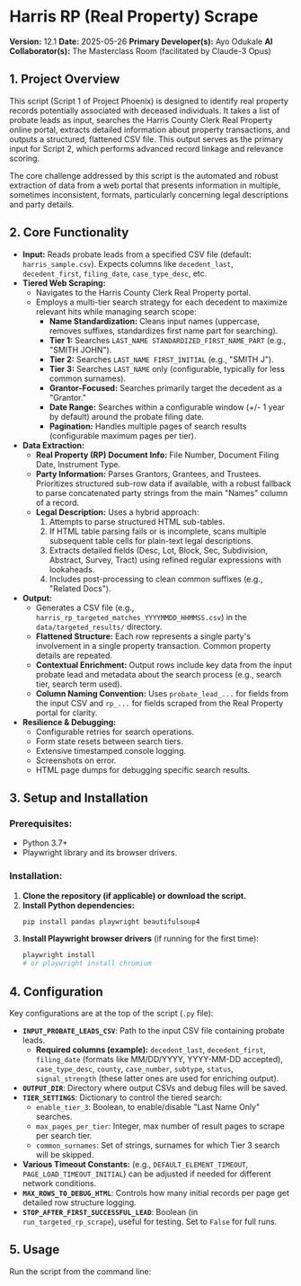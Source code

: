 # Harris RP (Real Property) Scrape

**Version:** 12.1
**Date:** 2025-05-26
**Primary Developer(s):** Ayo Odukale
**AI Collaborator(s):** The Masterclass Room (facilitated by Claude-3 Opus)

## 1. Project Overview

This script (Script 1 of Project Phoenix) is designed to identify real property records potentially associated with deceased individuals. It takes a list of probate leads as input, searches the Harris County Clerk Real Property online portal, extracts detailed information about property transactions, and outputs a structured, flattened CSV file. This output serves as the primary input for Script 2, which performs advanced record linkage and relevance scoring.

The core challenge addressed by this script is the automated and robust extraction of data from a web portal that presents information in multiple, sometimes inconsistent, formats, particularly concerning legal descriptions and party details.

## 2. Core Functionality

*   **Input:** Reads probate leads from a specified CSV file (default: `harris_sample.csv`). Expects columns like `decedent_last`, `decedent_first`, `filing_date`, `case_type_desc`, etc.
*   **Tiered Web Scraping:**
    *   Navigates to the Harris County Clerk Real Property portal.
    *   Employs a multi-tier search strategy for each decedent to maximize relevant hits while managing search scope:
        *   **Name Standardization:** Cleans input names (uppercase, removes suffixes, standardizes first name part for searching).
        *   **Tier 1:** Searches `LAST_NAME STANDARDIZED_FIRST_NAME_PART` (e.g., "SMITH JOHN").
        *   **Tier 2:** Searches `LAST_NAME FIRST_INITIAL` (e.g., "SMITH J").
        *   **Tier 3:** Searches `LAST_NAME` only (configurable, typically for less common surnames).
        *   **Grantor-Focused:** Searches primarily target the decedent as a "Grantor."
        *   **Date Range:** Searches within a configurable window (+/- 1 year by default) around the probate filing date.
        *   **Pagination:** Handles multiple pages of search results (configurable maximum pages per tier).
*   **Data Extraction:**
    *   **Real Property (RP) Document Info:** File Number, Document Filing Date, Instrument Type.
    *   **Party Information:** Parses Grantors, Grantees, and Trustees. Prioritizes structured sub-row data if available, with a robust fallback to parse concatenated party strings from the main "Names" column of a record.
    *   **Legal Description:** Uses a hybrid approach:
        1.  Attempts to parse structured HTML sub-tables.
        2.  If HTML table parsing fails or is incomplete, scans multiple subsequent table cells for plain-text legal descriptions.
        3.  Extracts detailed fields (Desc, Lot, Block, Sec, Subdivision, Abstract, Survey, Tract) using refined regular expressions with lookaheads.
        4.  Includes post-processing to clean common suffixes (e.g., "Related Docs").
*   **Output:**
    *   Generates a CSV file (e.g., `harris_rp_targeted_matches_YYYYMMDD_HHMMSS.csv`) in the `data/targeted_results/` directory.
    *   **Flattened Structure:** Each row represents a single party's involvement in a single property transaction. Common property details are repeated.
    *   **Contextual Enrichment:** Output rows include key data from the input probate lead and metadata about the search process (e.g., search tier, search term used).
    *   **Column Naming Convention:** Uses `probate_lead_...` for fields from the input CSV and `rp_...` for fields scraped from the Real Property portal for clarity.
*   **Resilience & Debugging:**
    *   Configurable retries for search operations.
    *   Form state resets between search tiers.
    *   Extensive timestamped console logging.
    *   Screenshots on error.
    *   HTML page dumps for debugging specific search results.

## 3. Setup and Installation

### Prerequisites:
*   Python 3.7+
*   Playwright library and its browser drivers.

### Installation:
1.  **Clone the repository (if applicable) or download the script.**
2.  **Install Python dependencies:**
    ```bash
    pip install pandas playwright beautifulsoup4
    ```
3.  **Install Playwright browser drivers** (if running for the first time):
    ```bash
    playwright install
    # or playwright install chromium
    ```

## 4. Configuration

Key configurations are at the top of the script (`.py` file):

*   **`INPUT_PROBATE_LEADS_CSV`**: Path to the input CSV file containing probate leads.
    *   **Required columns (example):** `decedent_last`, `decedent_first`, `filing_date` (formats like MM/DD/YYYY, YYYY-MM-DD accepted), `case_type_desc`, `county`, `case_number`, `subtype`, `status`, `signal_strength` (these latter ones are used for enriching output).
*   **`OUTPUT_DIR`**: Directory where output CSVs and debug files will be saved.
*   **`TIER_SETTINGS`**: Dictionary to control the tiered search:
    *   `enable_tier_3`: Boolean, to enable/disable "Last Name Only" searches.
    *   `max_pages_per_tier`: Integer, max number of result pages to scrape per search tier.
    *   `common_surnames`: Set of strings, surnames for which Tier 3 search will be skipped.
*   **Various Timeout Constants:** (e.g., `DEFAULT_ELEMENT_TIMEOUT`, `PAGE_LOAD_TIMEOUT_INITIAL`) can be adjusted if needed for different network conditions.
*   **`MAX_ROWS_TO_DEBUG_HTML`**: Controls how many initial records per page get detailed row structure logging.
*   **`STOP_AFTER_FIRST_SUCCESSFUL_LEAD`**: Boolean (in `run_targeted_rp_scrape`), useful for testing. Set to `False` for full runs.

## 5. Usage

Run the script from the command line:


